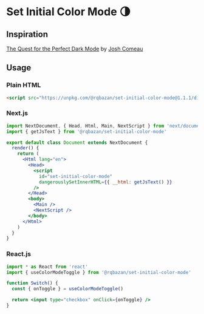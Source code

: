 # Set Initial Color Mode 🌗

## Inspiration

[The Quest for the Perfect Dark Mode](https://www.joshwcomeau.com/react/dark-mode/) by [Josh Comeau](https://twitter.com/JoshWComeau)

## Usage

### Plain HTML

```html
<script src="https://unpkg.com/@rqbazan/set-initial-color-mode@1.1.1/dist/browser.js" />
```

### Next.js

```jsx
import NextDocument, { Head, Html, Main, NextScript } from 'next/document'
import { getJsText } from '@rqbazan/set-initial-color-mode'

export default class Document extends NextDocument {
  render() {
    return (
      <Html lang="en">
        <Head>
          <script
            id="set-initial-color-mode"
            dangerouslySetInnerHTML={{ __html: getJsText() }}
          />
        </Head>
        <body>
          <Main />
          <NextScript />
        </body>
      </Html>
    )
  }
}
```

### React.js

```jsx
import * as React from 'react'
import { useColorModeToggle } from '@rqbazan/set-initial-color-mode'

function Switch() {
  const { onToggle } = useColorModeToggle()

  return <input type="checkbox" onClick={onToggle} />
}
```
